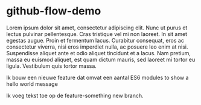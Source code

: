 # github-flow-demo

Lorem ipsum dolor sit amet, consectetur adipiscing elit. Nunc ut purus et lectus pulvinar pellentesque. Cras tristique vel mi non laoreet. In sit amet egestas augue. Proin et fermentum lacus. Curabitur consequat, eros ac consectetur viverra, nisi eros imperdiet nulla, ac posuere leo enim at nisi. Suspendisse aliquet ante et odio aliquet tincidunt et a lacus. Nam pretium, massa eu euismod aliquet, est quam dictum mauris, sed laoreet mi tortor eu ligula. Vestibulum quis tortor massa.

Ik bouw een nieuwe feature dat omvat een aantal ES6 modules to show a hello world message

Ik voeg tekst toe op de feature-something new branch.